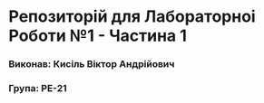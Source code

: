 <h1>Репозиторій для Лабораторноі Роботи №1 - Частина 1</h1>
<h3>Виконав: Кисіль Віктор Андрійович<h3>
<h3>Група: РЕ-21<h3>
